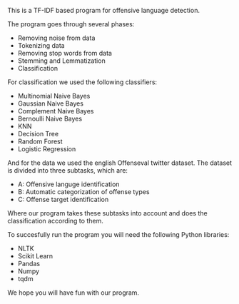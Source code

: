 This is a TF-IDF based program for offensive language detection.

The program goes through several phases:
  - Removing noise from data
  - Tokenizing data
  - Removing stop words from data
  - Stemming and Lemmatization
  - Classification

For classification we used the following classifiers:
  - Multinomial Naive Bayes
  - Gaussian Naive Bayes
  - Complement Naive Bayes
  - Bernoulli Naive Bayes
  - KNN
  - Decision Tree
  - Random Forest
  - Logistic Regression

And for the data we used the english Offenseval twitter dataset.
The dataset is divided into three subtasks, which are:
  - A: Offensive languge identification
  - B: Automatic categorization of offense types
  - C: Offense target identification

Where our program takes these subtasks into account and does the classification according to them.

To succesfully run the program you will need the following Python libraries:
  - NLTK
  - Scikit Learn
  - Pandas
  - Numpy
  - tqdm

We hope you will have fun with our program.
